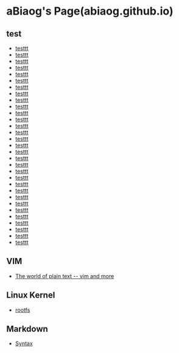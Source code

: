 aBiaog's Page(abiaog.github.io)
=================

test
------
- [testtt](_posts/2016-02-12-rootfs.markdown)
- [testtt](_posts/2016-02-12-vim-introduction.markdown)
- [testtt](_posts/2016-02-12-welcome-to-jekyll.markdown)
- [testtt](_posts/2016-02-13-Markdown.markdown)
- [testtt](_posts/2016-02-13-c++-Multiple-and-Virtual-Inheritance.markdown)
- [testtt](_posts/2016-02-14-device-tree.markdown)
- [testtt](_posts/2016-02-14-u-boot.markdown)
- [testtt](_posts/2016-02-14-yocto.markdown)
- [testtt](_posts/2016-02-17-Erlang.markdown)
- [testtt](_posts/2016-02-17-google-test.markdown)
- [testtt](_posts/2016-05-05-gdb.markdown)
- [testtt](_posts/2016-07-27-bash.markdown)
- [testtt](_posts/2016-08-06-how-to-replace-ubuntu-kernel.markdown)
- [testtt](_posts/2016-08-26-linux-device-driver-hello-world.markdown)
- [testtt](_posts/2016-09-03-configure-mutt-msmtp.markdown)
- [testtt](_posts/2016-09-03-tcpdump-wireshark.markdown)
- [testtt](_posts/2016-09-17-bitbake.markdown)
- [testtt](_posts/2016-10-20-spinlock-seqlock-RCU-lock.markdown)
- [testtt](_posts/2016-11-11-Linux-Device-Driver-Advanced-Char-Driver.markdown)
- [testtt](_posts/2016-12-27-i2c-driver.markdown)
- [testtt](_posts/2017-01-18-QEMU.markdown)
- [testtt](_posts/2017-01-23-mutex-semaphore.markdown)
- [testtt](_posts/2017-02-14-Understanding-the-Linux-Kernel.markdown)
- [testtt](_posts/2017-03-03-JaveScript.markdown)
- [testtt](_posts/2017-03-07-exokernel-microkernel.markdown)
- [testtt](_posts/2017-03-22-c-language.markdown)
- [testtt](_posts/2017-03-22-makefile.markdown)
- [testtt](_posts/2017-04-28-xilinx.markdown)
- [testtt](_posts/2017-05-03-FreeRTOS.markdown)
- [testtt](_posts/2017-05-27-tips-and-tools.markdown)
- [testtt](_posts/2017-08-04-Understanding-the-Linux-Virtual-Memory-Manager.markdown)

VIM
------
- [The world of plain text -- vim and more](post/vim_introduce.md)

Linux Kernel
------
- [rootfs](post/rootfs.md)

Markdown
------
- [Syntax](http://daringfireball.net/projects/markdown/syntax)
  
